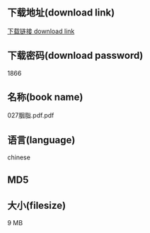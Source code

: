 ## 下载地址(download link)
[下载链接 download link](https://voluble-croquembouche-d321dc.netlify.app/?s=027%E8%83%AD%E8%84%82.pdf)

## 下载密码(download password)
1866

## 名称(book name)
027胭脂.pdf.pdf

## 语言(language)
chinese

## MD5


## 大小(filesize)
9 MB
